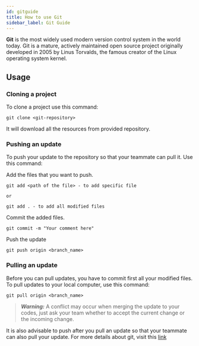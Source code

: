 ```yaml
---
id: gitguide
title: How to use Git
sidebar_label: Git Guide
---
```


**Git** is the most widely used modern version control system in the world today. Git is a mature, actively maintained open source project originally developed in 2005 by Linus Torvalds, the famous creator of the Linux operating system kernel.

## Usage

### Cloning a project

To clone a project use this command:

    git clone <git-repository>

It will download all the resources from provided repository.

### Pushing an update

To push your update to the repository so that your teammate can pull it. Use this command:

Add the files that you want to push.

    git add <path of the file> - to add specific file 

    or

    git add . - to add all modified files

Commit the added files.

    git commit -m "Your comment here"

Push the update

    git push origin <branch_name>

### Pulling an update

Before you can pull updates, you have to commit first all your modified files. To pull updates to your local computer, use this command:

    git pull origin <branch_name>

> __*Warning:*__ A conflict may occur when merging the update to your codes, just ask your team whether to accept the current change or the incoming change.

It is also advisable to push after you pull an update so that your teammate can also pull your update. For more details about git, visit this [link](https://www.atlassian.com/git/tutorials/atlassian-git-cheatsheet)
